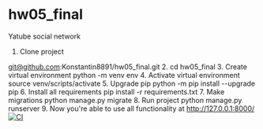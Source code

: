 # hw05_final
Yatube social network


1. Clone project 

git@github.com:Konstantin8891/hw05_final.git
2. cd hw05_final
3. Create virtual environment 
python -m venv env
4. Activate virtual environment 
source venv/scripts/activate
5. Upgrade pip 
python -m pip install --upgrade pip
6. Install all requirements 
pip install -r requirements.txt
7. Make migrations
python manage.py migrate
8. Run project
python manage.py runserver
9. Now you're able to use all functionality at 
http://127.0.0.1:8000/
[![CI](https://github.com/yandex-praktikum/hw05_final/actions/workflows/python-app.yml/badge.svg?branch=master)](https://github.com/yandex-praktikum/hw05_final/actions/workflows/python-app.yml)
